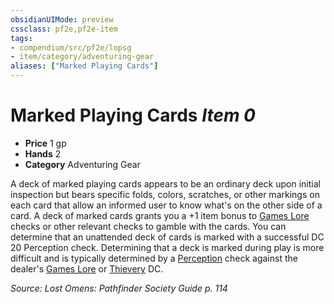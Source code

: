 ```yaml
---
obsidianUIMode: preview
cssclass: pf2e,pf2e-item
tags:
- compendium/src/pf2e/lopsg
- item/category/adventuring-gear
aliases: ["Marked Playing Cards"]
---
```

# Marked Playing Cards *Item 0*  

- **Price** 1 gp
- **Hands** 2
- **Category** Adventuring Gear

A deck of marked playing cards appears to be an ordinary deck upon initial inspection but bears specific folds, colors, scratches, or other markings on each card that allow an informed user to know what's on the other side of a card. A deck of marked cards grants you a +1 item bonus to [Games Lore](../../skills.md#Games%20Lore) checks or other relevant checks to gamble with the cards. You can determine that an unattended deck of cards is marked with a successful DC 20 Perception check. Determining that a deck is marked during play is more difficult and is typically determined by a [Perception](../../skills.md#Perception) check against the dealer's [Games Lore](../../skills.md#Lore) or [Thievery](../../skills.md#Thievery) DC.

*Source: Lost Omens: Pathfinder Society Guide p. 114*